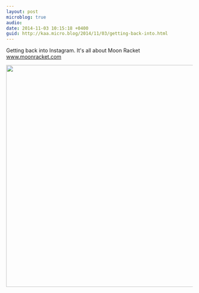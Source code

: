 ```yaml
---
layout: post
microblog: true
audio: 
date: 2014-11-03 10:15:18 +0400
guid: http://kaa.micro.blog/2014/11/03/getting-back-into.html
---
```

Getting back into Instagram. It's all about Moon Racket www.moonracket.com

<img src="https://www.kaa.bz/uploads/2018/c4107e7d4a.jpg" width="600" height="600" />
